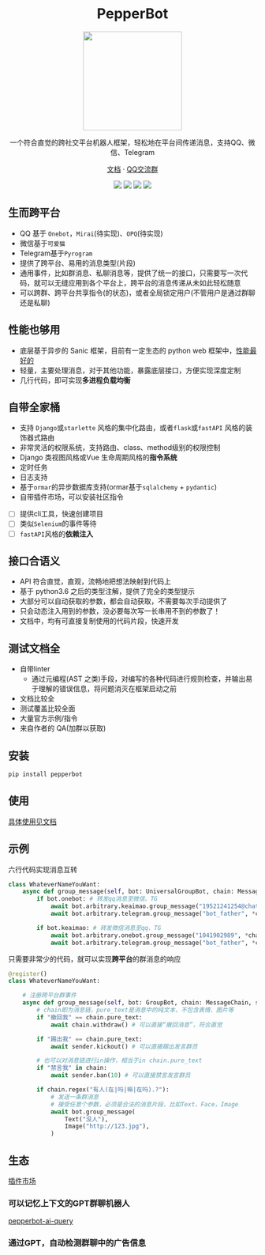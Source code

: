 <h1 align="center">PepperBot</h1>

<p align="center">
<img  src="./archive/icon.png" width="200" />
</p>

<p align="center">一个符合直觉的跨社交平台机器人框架，轻松地在平台间传递消息，支持QQ、微信、Telegram</p>
<p align="center">
<a href="https://ssmjae.github.io/PepperBot/">文档</a> ·
<a href="https://jq.qq.com/?_wv=1027&k=EPhcRRib">QQ交流群</a>  
</p>

<p align="center">
<img src="./archive/coverage-badge.svg" />
<img src="https://badge.fury.io/py/pepperbot.svg" />
<img src="https://img.shields.io/badge/python-3.8+-blue.svg" />
<img src="https://static.pepy.tech/badge/pepperbot/month" />

</p>

## 生而跨平台

- QQ 基于 `Onebot`，`Mirai`(待实现)、`OPQ`(待实现)
- 微信基于`可爱猫`
- Telegram基于`Pyrogram`
- 提供了跨平台、易用的消息类型(片段)
- 通用事件，比如群消息、私聊消息等，提供了统一的接口，只需要写一次代码，就可以无缝应用到各个平台上，跨平台的消息传递从未如此轻松随意
- 可以跨群、跨平台共享指令(的状态)，或者全局锁定用户(不管用户是通过群聊还是私聊)

## 性能也够用

- 底层基于异步的 Sanic 框架，目前有一定生态的 python web 框架中，[性能最好的](https://www.techempower.com/benchmarks/)
- 轻量，主要处理消息，对于其他功能，暴露底层接口，方便实现深度定制
- 几行代码，即可实现**多进程负载均衡**

## 自带全家桶

- 支持 `Django`或`starlette` 风格的集中化路由，或者`flask`或`fastAPI` 风格的装饰器式路由
- 非常灵活的权限系统，支持路由、class、method级别的权限控制
- Django 类视图风格或Vue 生命周期风格的**指令系统**
- 定时任务
- 日志支持
- 基于`ormar`的异步数据库支持(ormar基于`sqlalchemy` + `pydantic`)
- 自带插件市场，可以安装社区指令
- [ ] 提供cli工具，快速创建项目
- [ ] 类似`Selenium`的事件等待
- [ ] `fastAPI`风格的**依赖注入**

## 接口合语义

- API 符合直觉，直观，流畅地把想法映射到代码上
- 基于 python3.6 之后的类型注解，提供了完全的类型提示
- 大部分可以自动获取的参数，都会自动获取，不需要每次手动提供了
- 只会动态注入用到的参数，没必要每次写一长串用不到的参数了！
- 文档中，均有可直接复制使用的代码片段，快速开发

## 测试文档全

- 自带linter
  - 通过元编程(AST 之类)手段，对编写的各种代码进行规则检查，并输出易于理解的错误信息，将问题消灭在框架启动之前
- 文档比较全
- 测试覆盖比较全面
- 大量官方示例/指令
- 来自作者的 QA(加群以获取)

## 安装

```bash
pip install pepperbot
```

## 使用

[具体使用见文档](https://ssmjae.github.io/PepperBot/)

## 示例

六行代码实现消息互转

```py
class WhateverNameYouWant:
    async def group_message(self, bot: UniversalGroupBot, chain: MessageChain):
        if bot.onebot: # 转发qq消息至微信、TG
            await bot.arbitrary.keaimao.group_message("19521241254@chatroom", *chain.segments)
            await bot.arbitrary.telegram.group_message("bot_father", *chain.segments)

        if bot.keaimao: # 转发微信消息至qq、TG
            await bot.arbitrary.onebot.group_message("1041902989", *chain.segments)
            await bot.arbitrary.telegram.group_message("bot_father", *chain.segments)
```

只需要非常少的代码，就可以实现**跨平台**的群消息的响应

```py
@register()
class WhateverNameYouWant:

    # 注册跨平台群事件
    async def group_message(self, bot: GroupBot, chain: MessageChain, sender: Sender):
        # chain即为消息链，pure_text是消息中的纯文本，不包含表情、图片等
        if "撤回我" == chain.pure_text:
            await chain.withdraw() # 可以直接“撤回消息”，符合直觉

        if "踢出我" == chain.pure_text:
            await sender.kickout() # 可以直接踢出发言群员

        # 也可以对消息链进行in操作，相当于in chain.pure_text
        if "禁言我" in chain:
            await sender.ban(10) # 可以直接禁言发言群员

        if chain.regex("有人(在|吗|嘛|在吗).?"):
            # 发送一条群消息
            # 接受任意个参数，必须是合法的消息片段，比如Text，Face，Image
            await bot.group_message(
                Text("没人"),
                Image("http://123.jpg"),
            )
```

## 生态

[插件市场](https://ssmjae.github.io/PepperBot/market/)

### 可以记忆上下文的GPT群聊机器人

[pepperbot-ai-query](https://github.com/SSmJaE/PepperBot/tree/master/capabilities/pepperbot_gpt_example )

### 通过GPT，自动检测群聊中的广告信息
